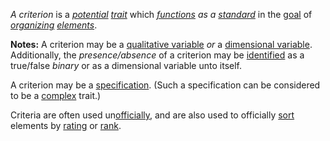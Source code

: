 *A criterion* is a  *[potential](https://github.com/gcassel/Modular-Organization-Terminology/blob/master/terms/potential.md) [trait](https://github.com/gcassel/Modular-Organization-Terminology/blob/master/terms/trait.md)* which *[functions](https://github.com/gcassel/Modular-Organization-Terminology/blob/master/terms/function.md) as a [standard](https://github.com/gcassel/Modular-Organization-Terminology/blob/master/terms/standard.md)* in the [goal](https://github.com/gcassel/Modular-Organization-Terminology/blob/master/terms/goal.md) of *[organizing](https://github.com/gcassel/Modular-Organization-Terminology/blob/master/terms/organization.md) [elements](https://github.com/gcassel/Modular-Organization-Terminology/blob/master/terms/element.md)*.
		
**Notes:**  A criterion may be a [qualitative variable](https://github.com/gcassel/Modular-Organization-Terminology/blob/master/compound-terms/qualitative-variable.md) *or* a [dimensional variable](https://github.com/gcassel/Modular-Organization-Terminology/blob/master/terms/dimensional-variable.md).  Additionally, the *presence/absence* of a criterion may be [identified](https://github.com/gcassel/Modular-Organization-Terminology/blob/master/terms/identify.md) as a true/false *binary* or as a dimensional variable unto itself.
		
A criterion may be a [specification](https://github.com/gcassel/Modular-Organization-Terminology/blob/master/terms/specification.md).  (Such a specification can be considered to be a [complex](https://github.com/gcassel/Modular-Organization-Terminology/blob/master/terms/complex.md) trait.)  
		
Criteria are often used un[officially](https://github.com/gcassel/Modular-Organization-Terminology/blob/master/terms/official.md), and are also used to officially [sort](https://github.com/gcassel/Modular-Organization-Terminology/blob/master/terms/sort.md) elements by [rating](https://github.com/gcassel/Modular-Organization-Terminology/blob/master/terms/rating.md) or [rank](https://github.com/gcassel/Modular-Organization-Terminology/blob/master/terms/rank.md).
